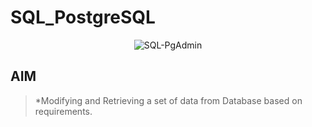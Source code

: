 # SQL_PostgreSQL

<p align="center">
  <img src="https://drive.google.com/uc?export=view&id=10TUWBNsSV41eGEcIgTrgk9A1xt8PQ_q6" alt="SQL-PgAdmin"/>
</p>

## AIM
> *Modifying and Retrieving a set of data from Database based on requirements.

